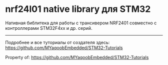 # nrf24l01 native library для STM32

Нативная библитека для работы с трансивером NRF2401 совместно с контроллерами STM32F4xx и др. серий.

---

Подробнее и все туториалы от создателя здесь: https://github.com/MYaqoobEmbedded/STM32-Tutorials

Property of: https://github.com/MYaqoobEmbedded/STM32-Tutorials  
 
